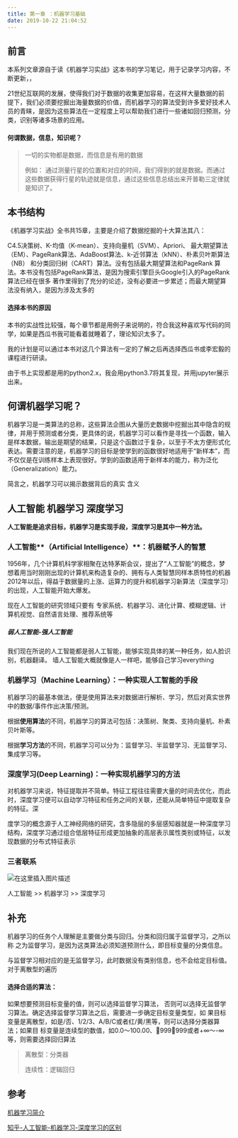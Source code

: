 ```yaml
---
title: 第一章 ：机器学习基础
date: 2019-10-22 21:04:52
---
```


## 前言

本系列文章源自于读《机器学习实战》这本书的学习笔记，用于记录学习内容，不断更新，，

21世纪互联网的发展，使得我们对于数据的收集更加容易，在这样大量数据的前提下，我们必须要挖掘出海量数据的价值，而机器学习的算法受到许多爱好技术人员的青睐，是因为这些算法在一定程度上可以帮助我们进行一些诸如回归预测，分类，识别等诸多场景的应用。

<!-- more -->

#### 何谓数据，信息，知识呢？

> 一切的实物都是数据，而信息是有用的数据
>
> 例如： 通过测量行星的位置和对应的时间，我们得到的就是数据。而通过这些数据获得行星的轨迹就是信息，通过这些信息总结出来开普勒三定律就是知识了。

## 本书结构

《机器学习实战》全书共15章，主要是介绍了数据挖掘的十大算法其八：

C4.5决策树、K-均值（K-mean）、支持向量机（SVM）、Apriori、 最大期望算法（EM）、PageRank算法、AdaBoost算法、k-近邻算法（kNN）、朴素贝叶斯算法（NB） 和分类回归树（CART）算法。没有包括最大期望算法和PageRank 算法。本书没有包括PageRank算法，是因为搜索引擎巨头Google引入的PageRank算法已经在很多 著作里得到了充分的论述，没有必要进一步累述；而最大期望算法没有纳入，是因为涉及太多的

####  选择本书的原因

本书的实战性比较强，每个章节都是用例子来说明的，符合我这种喜欢写代码的同学，如果是西瓜书我可能看着就睡着了，理论知识太多了。

我的计划是可以通过本书对这几个算法有一定的了解之后再选择西瓜书或李宏毅的课程进行研读。

由于书上实现都是用的python2.x，我会用python3.7将其复现，并用jupyter展示出来。

## 何谓机器学习呢？

机器学习是一类算法的总称，这些算法企图从大量历史数据中挖掘出其中隐含的规律，并用于预测或者分类，更具体的说，机器学习可以看作是寻找一个函数，输入是样本数据，输出是期望的结果，只是这个函数过于复杂，以至于不太方便形式化表达。需要注意的是，机器学习的目标是使学到的函数很好地适用于“新样本”，而不仅仅是在训练样本上表现很好。学到的函数适用于新样本的能力，称为泛化（Generalization）能力。

简言之，机器学习可以揭示数据背后的真实 含义

## 人工智能 机器学习 深度学习 

<b>人工智能是追求目标，机器学习是实现手段，深度学习是其中一种方法。</b>

### 人工智能**（Artificial Intelligence）**：机器赋予人的智慧

1956年，几个计算机科学家相聚在达特茅斯会议，提出了“人工智能”的概念，梦想着用当时刚刚出现的计算机来构造复杂的、拥有与人类智慧同样本质特性的机器
2012年以后，得益于数据量的上涨、运算力的提升和机器学习新算法（深度学习）的出现，人工智能开始大爆发。

现在人工智能的研究领域只要有 专家系统、机器学习、进化计算、模糊逻辑、计算机视觉、自然语言处理、推荐系统等

##### 弱人工智能-强人工智能

我们现在所说的人工智能都是弱人工智能，能够实现具体的某一种任务，如人脸识别，机器翻译。
墙人工智能大概就像是人一样吧，能够自己学习everything

### 机器学习（Machine Learning）：一种实现人工智能的手段

机器学习的最基本做法，便是使用算法来对数据进行解析、学习，然后对真实世界中的数据/事件作出决策/预测。

根据**使用算法**的不同，机器学习的算法可包括：决策树、聚类、支持向量机、朴素贝叶斯等。

根据**学习方法**的不同，机器学习可以分为：监督学习、半监督学习、无监督学习、集成学习等。

### 深度学习(Deep Learning)：一种实现机器学习的方法

对机器学习来说，特征提取并不简单。特征工程往往需要大量的时间去优化，而此时，深度学习便可以自动学习特征和任务之间的关联，还能从简单特征中提取复杂的特征。深

度学习的概念源于人工神经网络的研究，含多隐层的多层感知器就是一种深度学习结构，深度学习通过组合低层特征形成更加抽象的高层表示属性类别或特征，以发现数据的分布式特征表示

### 三者联系

![在这里插入图片描述](https://img-blog.csdnimg.cn/20210110163343351.PNG?x-oss-process=image/watermark,type_ZmFuZ3poZW5naGVpdGk,shadow_10,text_aHR0cHM6Ly9ibG9nLmNzZG4ubmV0L1dlRG9uX3Q=,size_16,color_FFFFFF,t_70#pic_center)

人工智能 >> 机器学习 >> 深度学习

## 补充

机器学习的任务个人理解是主要做分类与回归。分类和回归属于监督学习，之所以称 之为监督学习，是因为这类算法必须知道预测什么，即目标变量的分类信息。

与监督学习相对应的是无监督学习，此时数据没有类别信息，也不会给定目标值。对于离散型的遍历

#### 选择合适的算法：
如果想要预测目标变量的值，则可以选择监督学习算法， 否则可以选择无监督学习算法。确定选择监督学习算法之后，需要进一步确定目标变量类型，如 果目标变量是离散型，如是/否、1/2/3、A/B/C或者红/黄/黑等，则可以选择分类器算法；如果目 标变量是连续型的数值，如0.0～100.00、999～999或者+∞～-∞等，则需要选择回归算法

>  离散型：分类器
>
> 连续性：逻辑回归



## 参考

[机器学习简介](https://blog.csdn.net/hohaizx/article/details/80584307)

[知乎-人工智能-机器学习-深度学习的区别](https://www.zhihu.com/question/57770020)